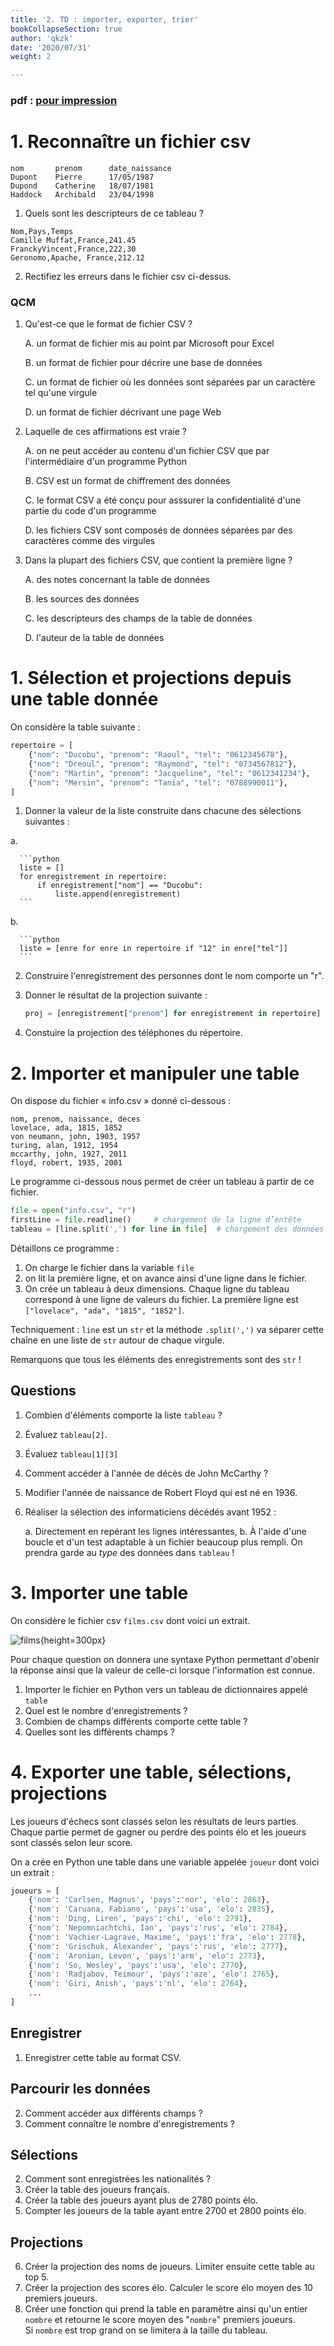 ```yaml
---
title: '2. TD : importer, exporter, trier'
bookCollapseSection: true
author: 'qkzk'
date: '2020/07/31'
weight: 2

---
```


### pdf : [pour impression](/uploads/docsnsi/table_csv/2_td.pdf)

# 1. Reconnaître un fichier csv

```
nom       prenom      date_naissance
Dupont    Pierre      17/05/1987
Dupond    Catherine   18/07/1981
Haddock   Archibald   23/04/1998
```

1. Quels sont les descripteurs de ce tableau ?

```
Nom,Pays,Temps
Camille Muffat,France,241.45
FranckyVincent,France,222,30
Geronomo,Apache, France,212.12
```

2. Rectifiez les erreurs dans le fichier csv ci-dessus.

### QCM

1. Qu'est-ce que le format de fichier CSV ?

    A. un format de fichier mis au point par Microsoft pour Excel

    B. un format de fichier pour décrire une base de données

    C. un format de fichier où les données sont séparées par un caractère tel qu'une virgule

    D. un format de fichier décrivant une page Web

2. Laquelle de ces affirmations est vraie ?

    A. on ne peut accéder au contenu d'un fichier CSV que par l'intermédiaire d'un programme Python

    B. CSV est un format de chiffrement des données

    C. le format CSV a été conçu pour asssurer la confidentialité d'une partie du code d'un programme

    D. les fichiers CSV sont composés de données séparées par des caractères comme des virgules

3. Dans la plupart des fichiers CSV, que contient la première ligne ?

    A. des notes concernant la table de données

    B. les sources des données

    C. les descripteurs des champs de la table de données

    D. l'auteur de la table de données


# 1. Sélection et projections depuis une table donnée

On considère la table suivante :

```python
repertoire = [
    {"nom": "Ducobu", "prenom": "Raoul", "tel": "0612345678"},
    {"nom": "Dreoul", "prenom": "Raymond", "tel": "0734567812"},
    {"nom": "Martin", "prenom": "Jacqueline", "tel": "0612341234"},
    {"nom": "Mersin", "prenom": "Tania", "tel": "0788990011"},
]
```

1. Donner la valeur de la liste construite dans chacune des sélections suivantes :

  a. $\,$

      ```python
      liste = []
      for enregistrement in repertoire:
          if enregistrement["nom"] == "Ducobu":
              liste.append(enregistrement)
      ```

  b. $\;$

      ```python
      liste = [enre for enre in repertoire if "12" in enre["tel"]]
      ```

2. Construire l'enregistrement des personnes dont le nom comporte un "r".

3. Donner le résultat de la projection suivante :


    ```python
    proj = [enregistrement["prenom"] for enregistrement in repertoire]
    ```

4. Constuire la projection des téléphones du répertoire.



# 2. Importer et manipuler une table


On dispose du fichier « info.csv » donné ci-dessous :

```
nom, prenom, naissance, deces
lovelace, ada, 1815, 1852
von neumann, john, 1903, 1957
turing, alan, 1912, 1954
mccarthy, john, 1927, 2011
floyd, robert, 1935, 2001
```

Le programme ci-dessous nous permet de créer un tableau à partir de ce fichier.

```python
file = open("info.csv", "r")
firstLine = file.readline()	    # chargement de la ligne d’entête
tableau = [line.split(',') for line in file]  # chargement des données
```

Détaillons ce programme :

1. On charge le fichier dans la variable `file`
2. on lit la première ligne, et on avance ainsi d'une ligne dans le fichier.
3. On crée un tableau à deux dimensions. Chaque ligne du tableau correspond
 à une ligne de valeurs du fichier. La première ligne est 
 `["lovelace", "ada", "1815", "1852"]`.

  Techniquement : `line` est un `str` et la méthode `.split(',')` va séparer
  cette chaîne en une liste de `str` autour de chaque virgule.

 Remarquons que tous les éléments des enregistrements sont des `str` !

## Questions

1. Combien d'éléments comporte la liste `tableau` ?
2. Évaluez `tableau[2]`.
3. Évaluez `tableau[1][3]`
4. Comment accéder à l'année de décès de John McCarthy ?
5. Modifier l'année de naissance de Robert Floyd qui est né en 1936.
6. Réaliser la sélection des informaticiens décédés avant 1952 :

    a. Directement en repérant les lignes intéressantes,
    b. À l'aide d'une boucle et d'un test adaptable à un fichier beaucoup
      plus rempli. On prendra garde au _type_ des données dans `tableau` !


# 3. Importer une table

On considère le fichier csv `films.csv` dont voici un extrait.

![films](/uploads/docsnsi/table_csv/data-visualization-movies_csv-1024x686.png){height=300px}

Pour chaque question on donnera une syntaxe Python permettant d'obenir la
réponse ainsi que la valeur de celle-ci lorsque l'information est connue.


1. Importer le fichier en Python vers un tableau de dictionnaires appelé `table`
2. Quel est le nombre d'enregistrements ?
3. Combien de champs différents comporte cette table ?
3. Quelles sont les différents champs ?

# 4. Exporter une table, sélections, projections

Les joueurs d'échecs sont classés selon les résultats de leurs parties.
Chaque partie permet de gagner ou perdre des points élo et les joueurs
sont classés selon leur score.

On a crée en Python une table dans une variable appelée `joueur` dont voici
un extrait :

```python
joueurs = [
    {'nom': 'Carlsen, Magnus', 'pays':'nor', 'elo': 2863},
    {'nom': 'Caruana, Fabiano', 'pays':'usa', 'elo': 2835},
    {'nom': 'Ding, Liren', 'pays':'chi', 'elo': 2791},
    {'nom': 'Nepomniachtchi, Ian', 'pays':'rus', 'elo': 2784},
    {'nom': 'Vachier-Lagrave, Maxime', 'pays':'fra', 'elo': 2778},
    {'nom': 'Grischuk, Alexander', 'pays':'rus', 'elo': 2777},
    {'nom': 'Aronian, Levon', 'pays':'arm', 'elo': 2773},
    {'nom': 'So, Wesley', 'pays':'usa', 'elo': 2770},
    {'nom': 'Radjabov, Teimour', 'pays':'aze', 'elo': 2765},
    {'nom': 'Giri, Anish', 'pays':'nl', 'elo': 2764},
    ...
]
```

## Enregistrer

1. Enregistrer cette table au format CSV.

## Parcourir les données

2. Comment accéder aux différents champs ?
3. Comment connaître le nombre d'enregistrements ?

## Sélections

2. Comment sont enregistrées les nationalités ?
3. Créer la table des joueurs français.
4. Créer la table des joueurs ayant plus de 2780 points élo.
5. Compter les joueurs de la table ayant entre 2700 et 2800 points élo.

## Projections

6. Créer la projection des noms de joueurs. Limiter ensuite cette table
    au top 5.
7. Créer la projection des scores élo. Calculer le score élo moyen des 10
    premiers joueurs.
8. Créer une fonction qui prend la table en paramètre ainsi qu'un entier
    `nombre` et retourne le score moyen des "`nombre`" premiers joueurs.\
    Si `nombre` est trop grand on se limitera à la taille du tableau.
